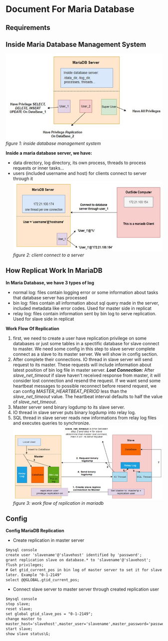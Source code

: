 # **Document For Maria Database**

## **Requirements**

## **Inside Maria Database Management System**
![picture1](images/Picture1.jpg)
*figure 1: inside database management system*

**Inside a maria database server, we have:**
- data directory, log directory, its own process, threads to process requests or inner tasks...
- users (included username and host) for clients connect to server through it
![picture2](images/Picture2.jpg)
*figure 2: client connect to a server*

## **How Replicat Work In MariaDB**
**In Maria Database, we have 3 types of log**
- normal log: files contain logging error or some information about tasks that database server has processed
- bin log: files contain all information about sql query made in the server, included metadata like error codes. Used for master side in replicat
- relay log: files contain information sent by bin log to serve replication. Used for slave side in replicat

**Work Flow Of Replication**
1. first, we need to create a user have replication privilege on some databases or just some tables in a spectific database for slave connect to master. We need some config in this step to slave server complete connect as a slave to its master server. We will show in config section.
2. After complete their connections. IO thread in slave server will send request to its master. These requests will include information about latest position of bin log file in master server. **_Lost Connection:_** After *slave_net_timeout* if slave haven't received response from master, it will consider lost connection and resend the request. If we want send some heartbeat messages to possible reconnect before resend request, we can config *MASTER_HEARTBEAT_PERIOD* less than the *slave_net_timeout* value. The heartbeat interval defaults to half the value of *slave_net_timeout*.
3. Master server send binary logdump to its slave server.
4. IO thread in slave server puts binary logdump into relay log.
5. SQL thread in slave server reads new informations from relay log files and executes queries to synchronize.
![picture1](images/Picture3.jpg)
*figure 3: work flow of replication in mariadb*

## **Config**
**Config MariaDB Replication**
- Create replication in master server
```
$mysql console
create user 'slavename'@'slavehost' identified by 'password';
grant replication slave on database.* to 'slavename'@'slavehost';
flush privileges;
# Get gtid_current_pos in bin log of master server to set it for slave later. Example "0-1-2149"
select @@GLOBAL.gtid_current_pos;
```

- Connect slave server to master server through created replication user
```
$mysql console
stop slave;
reset slave;
set global gtid_slave_pos = "0-1-2149";
change master to master_host='slavehost',master_user='slavename',master_password='password',master_use_gtid=slave_pos;
start slave;
show slave status\G;
```



